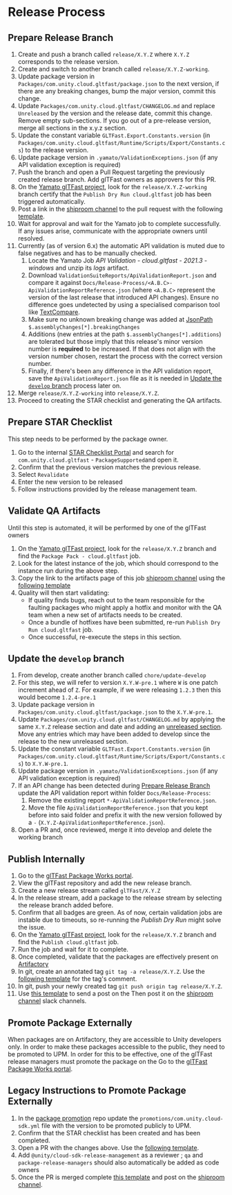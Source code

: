 # Release Process

## Prepare Release Branch

1. Create and push a branch called `release/X.Y.Z` where `X.Y.Z` corresponds to
   the release version.
1. Create and switch to another branch called `release/X.Y.Z-working`.
1. Update package version in `Packages/com.unity.cloud.gltfast/package.json` to
   the next version, if there are any breaking changes, bump the major version,
   commit this change.
1. Update `Packages/com.unity.cloud.gltfast/CHANGELOG.md` and replace `Unreleased`
   by the version and the release date, commit this change. Remove empty sub-sections. If you go out
   of a pre-release version, merge all sections in the x.y.z section.
1. Update the constant variable `GLTFast.Export.Constants.version`
   (in `Packages/com.unity.cloud.gltfast/Runtime/Scripts/Export/Constants.cs`)
   to the release version.
1. Update package version in `.yamato/ValidationExceptions.json` (if any API validation exception is required)
1. Push the branch and open a Pull Request targeting the previously created
   release branch. Add glTFast owners as approvers for this PR.
1. On the [Yamato glTFast project], look for the `release/X.Y.Z-working` branch
   certify that the `Publish Dry Run cloud.gltfast` job has been triggered
   automatically.
1. Post a link in the [shiproom channel] to the pull request with the following
   [template](./Templates/release-pr-message.md).
1. Wait for approval and wait for the Yamato job to complete successfully. If
   any issues arise, communicate with the appropriate owners until resolved.
1. Currently (as of version 6.x) the automatic API validation is muted due to false negatives and has to be manually checked.
   1. Locate the Yamato Job *API Validation - cloud.gltfast - 2021.3 - windows* and unzip its *logs* artifact.
   1. Download `ValidationSuiteReports/ApiValidationReport.json` and compare it against `Docs/Release-Process/<A.B.C>-ApiValidationReportReference.json` (where `<A.B.C>` represent the version of the last release that introduced API changes). Ensure no difference goes undetected by using a specialised comparison tool like [TextCompare](https://www.textcompare.org/).
   1. Make sure no unknown breaking change was added at [JsonPath](https://github.com/json-path/JsonPath) `$.assemblyChanges[*].breakingChanges`
   1. Additions (new entries at the path `$.assemblyChanges[*].additions`) are tolerated but those imply that this release's minor version number is **required** to be increased. If that does not align with the version number chosen, restart the process with the correct version number.
   1. Finally, if there's been any difference in the API validation report, save the `ApiValidationReport.json` file as it is needed in [Update the `develop` branch](#update-the-develop-branch) process later on.
1. Merge `release/X.Y.Z-working` into `release/X.Y.Z`.
1. Proceed to creating the STAR checklist and generating the QA artifacts.

## Prepare STAR Checklist

This step needs to be performed by the package owner.

1. Go to the internal [STAR Checklist
   Portal](https://star-checklist.ds.unity3d.com/) and search for
   `com.unity.cloud.gltfast` - `PackageSupported`and open it.
1. Confirm that the previous version matches the previous release.
1. Select `Revalidate`
1. Enter the new version to be released
1. Follow instructions provided by the release management team.

## Validate QA Artifacts

Until this step is automated, it will be performed by one of the glTFast
owners

1. On the [Yamato glTFast project], look for the `release/X.Y.Z` branch and
   find the `Package Pack - cloud.gltfast` job.
1. Look for the latest instance of the job, which should correspond to the
   instance run during the above step.
1. Copy the link to the artifacts page of this job [shiproom channel] using the
   [following template](./Templates/qa-artifacts-message.md)
1. Quality will then start validating:
   - If quality finds bugs, reach out to the team responsible for the faulting
     packages who might apply a hotfix and monitor with the QA team when a new set of artifacts needs to be created.
   - Once a bundle of hotfixes have been submitted, re-run
     `Publish Dry Run cloud.gltfast` job.
   - Once successful, re-execute the steps in this section.

## Update the `develop` branch

1. From develop, create another branch called `chore/update-develop`
1. For this step, we will refer to version `X.Y.W-pre.1` where `W` is one patch
   increment ahead of `Z`. For example, if we were releasing `1.2.3` then this would become `1.2.4-pre.1`
1. Update package version in `Packages/com.unity.cloud.gltfast/package.json` to
   the `X.Y.W-pre.1`.
1. Update `Packages/com.unity.cloud.gltfast/CHANGELOG.md` by applying the same
   `X.Y.Z` release section and date and adding an
   [unreleased section](./Templates/changelog-section.md). Move any entries
   which may have been added to develop since the release to the new unreleased
   section.
1. Update the constant variable `GLTFast.Export.Constants.version`
   (in `Packages/com.unity.cloud.gltfast/Runtime/Scripts/Export/Constants.cs`)
   to `X.Y.W-pre.1`.
1. Update package version in `.yamato/ValidationExceptions.json` (if any API validation exception is required)
1. If an API change has been detected during [Prepare Release Branch](#prepare-release-branch) update the API validation report within folder `Docs/Release-Process`:
   1. Remove the existing report `*-ApiValidationReportReference.json`.
   1. Move the file `ApiValidationReportReference.json` that you kept before into said folder and prefix it with the new version followed by a `-` (`X.Y.Z-ApiValidationReportReference.json`).
1. Open a PR and, once reviewed, merge it into develop and delete the working
   branch

## Publish Internally

1. Go to the [glTFast Package Works portal](
   https://package-works.prd.cds.internal.unity3d.com/project?id=6135).
1. View the glTFast repository and add the new release branch.
1. Create a new release stream called `glTFast/X.Y.Z`
1. In the release stream, add a package to the release stream by selecting the
   release branch added before.
1. Confirm that all badges are green. As of now, certain validation jobs are
   instable due to timeouts, so re-running the *Publish Dry Run* might solve
   the issue.
1. On the [Yamato glTFast project], look for the `release/X.Y.Z` branch and find the `Publish cloud.gltfast` job.
1. Run the job and wait for it to complete.
1. Once completed, validate that the packages are effectively present on
   [Artifactory](https://artifactory.prd.cds.internal.unity3d.com/ui/packages?name=com.unity.cloud.gltfast%2A&type=packages)
1. In git, create an annotated tag `git tag -a release/X.Y.Z`. Use the
   [following template](./Templates/tag-template.md) for the tag's comment.
1. In git, push your newly created tag `git push origin tag release/X.Y.Z`.
1. Use [this template](./Templates/completed-internal-release-message.md) to
   send a post on the Then post it on the
   [shiproom channel] slack channels.

## Promote Package Externally

When packages are on Artifactory, they are accessible to Unity developers only.
In order to make these packages accessible to the public, they need to be
promoted to UPM. In order for this to be effective, one of the glTFast release
managers must promote the package on the Go to the
[glTFast Package Works portal](
https://package-works.prd.cds.internal.unity3d.com/project?id=6135).

## Legacy Instructions to Promote Package Externally

1. In the [package promotion][promotion] repo update the
   `promotions/com.unity.cloud-sdk.yml` file with the version to be promoted
   publicly to UPM.
1. Confirm that the STAR checklist has been created and has been completed.
1. Open a PR with the changes above. Use the [following
   template](./templates/promotion-pr-message.md).
1. Add `@unity/cloud-sdk-release-management` as a reviewer ; `qa` and
   `package-release-managers` should also automatically be added as code owners
1. Once the PR is merged complete [this
   template](./Templates/completed-promotion-message.md) and post on the
   [shiproom channel].

[promotion]: https://github.cds.internal.unity3d.com/unity/rm-package-promotion
[shiproom channel]: https://unity.slack.com/archives/C043U33AY3B
[Yamato glTFast project]: https://unity-ci.cds.internal.unity3d.com/project/2268?nav=branches
